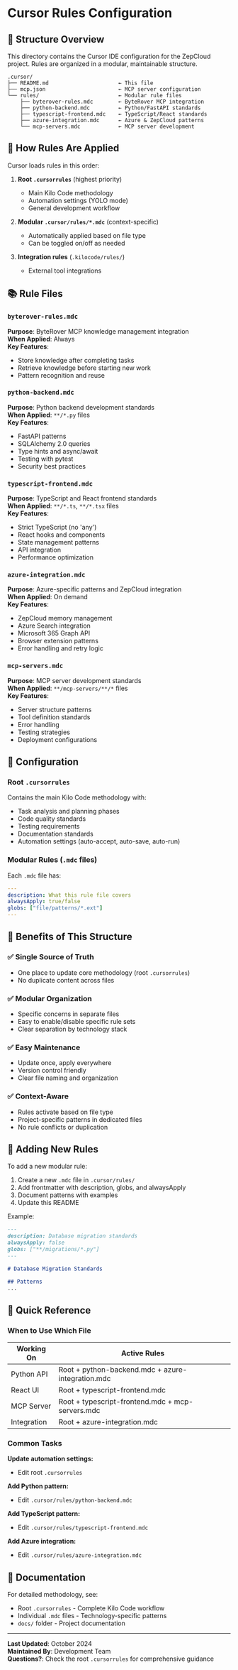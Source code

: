 # Cursor Rules Configuration

## 📁 Structure Overview

This directory contains the Cursor IDE configuration for the ZepCloud project. Rules are organized in a modular, maintainable structure.

```
.cursor/
├── README.md                      ← This file
├── mcp.json                       ← MCP server configuration
└── rules/                         ← Modular rule files
    ├── byterover-rules.mdc        ← ByteRover MCP integration
    ├── python-backend.mdc         ← Python/FastAPI standards
    ├── typescript-frontend.mdc    ← TypeScript/React standards
    ├── azure-integration.mdc      ← Azure & ZepCloud patterns
    └── mcp-servers.mdc            ← MCP server development
```

## 🎯 How Rules Are Applied

Cursor loads rules in this order:

1. **Root `.cursorrules`** (highest priority)
   - Main Kilo Code methodology
   - Automation settings (YOLO mode)
   - General development workflow

2. **Modular `.cursor/rules/*.mdc`** (context-specific)
   - Automatically applied based on file type
   - Can be toggled on/off as needed

3. **Integration rules** (`.kilocode/rules/`)
   - External tool integrations

## 📚 Rule Files

### `byterover-rules.mdc`
**Purpose**: ByteRover MCP knowledge management integration  
**When Applied**: Always  
**Key Features**:
- Store knowledge after completing tasks
- Retrieve knowledge before starting new work
- Pattern recognition and reuse

### `python-backend.mdc`
**Purpose**: Python backend development standards  
**When Applied**: `**/*.py` files  
**Key Features**:
- FastAPI patterns
- SQLAlchemy 2.0 queries
- Type hints and async/await
- Testing with pytest
- Security best practices

### `typescript-frontend.mdc`
**Purpose**: TypeScript and React frontend standards  
**When Applied**: `**/*.ts`, `**/*.tsx` files  
**Key Features**:
- Strict TypeScript (no 'any')
- React hooks and components
- State management patterns
- API integration
- Performance optimization

### `azure-integration.mdc`
**Purpose**: Azure-specific patterns and ZepCloud integration  
**When Applied**: On demand  
**Key Features**:
- ZepCloud memory management
- Azure Search integration
- Microsoft 365 Graph API
- Browser extension patterns
- Error handling and retry logic

### `mcp-servers.mdc`
**Purpose**: MCP server development standards  
**When Applied**: `**/mcp-servers/**/*` files  
**Key Features**:
- Server structure patterns
- Tool definition standards
- Error handling
- Testing strategies
- Deployment configurations

## 🔧 Configuration

### Root `.cursorrules`
Contains the main Kilo Code methodology with:
- Task analysis and planning phases
- Code quality standards
- Testing requirements
- Documentation standards
- Automation settings (auto-accept, auto-save, auto-run)

### Modular Rules (`.mdc` files)
Each `.mdc` file has:
```yaml
---
description: What this rule file covers
alwaysApply: true/false
globs: ["file/patterns/*.ext"]
---
```

## 🎨 Benefits of This Structure

### ✅ Single Source of Truth
- One place to update core methodology (root `.cursorrules`)
- No duplicate content across files

### ✅ Modular Organization
- Specific concerns in separate files
- Easy to enable/disable specific rule sets
- Clear separation by technology stack

### ✅ Easy Maintenance
- Update once, apply everywhere
- Version control friendly
- Clear file naming and organization

### ✅ Context-Aware
- Rules activate based on file type
- Project-specific patterns in dedicated files
- No rule conflicts or duplication

## 📝 Adding New Rules

To add a new modular rule:

1. Create a new `.mdc` file in `.cursor/rules/`
2. Add frontmatter with description, globs, and alwaysApply
3. Document patterns with examples
4. Update this README

Example:
```markdown
---
description: Database migration standards
alwaysApply: false
globs: ["**/migrations/*.py"]
---

# Database Migration Standards

## Patterns
...
```

## 🚀 Quick Reference

### When to Use Which File

| Working On | Active Rules |
|-----------|-------------|
| Python API | Root + python-backend.mdc + azure-integration.mdc |
| React UI | Root + typescript-frontend.mdc |
| MCP Server | Root + typescript-frontend.mdc + mcp-servers.mdc |
| Integration | Root + azure-integration.mdc |

### Common Tasks

**Update automation settings:**
- Edit root `.cursorrules`

**Add Python pattern:**
- Edit `.cursor/rules/python-backend.mdc`

**Add TypeScript pattern:**
- Edit `.cursor/rules/typescript-frontend.mdc`

**Add Azure integration:**
- Edit `.cursor/rules/azure-integration.mdc`

## 📖 Documentation

For detailed methodology, see:
- Root `.cursorrules` - Complete Kilo Code workflow
- Individual `.mdc` files - Technology-specific patterns
- `docs/` folder - Project documentation

---

**Last Updated**: October 2024  
**Maintained By**: Development Team  
**Questions?**: Check the root `.cursorrules` for comprehensive guidance

